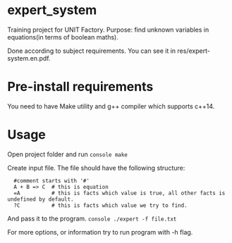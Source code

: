 # expert_system

Training project for UNIT Factory.
Purpose: find unknown variables in equations(in terms of boolean maths).

Done according to subject requirements. You can see it in res/expert-system.en.pdf.

# Pre-install requirements
You need to have Make utility and g++ compiler which supports c++14.

# Usage
Open project folder and run ```console make```

Create input file.
The file should have the following structure:
```console cat file.txt
  #comment starts with '#'
  A + B => C  # this is equation
  =A          # this is facts which value is true, all other facts is undefined by default.
  ?C          # this is facts which value we try to find.
```

And pass it to the program.
```console ./expert -f file.txt```

For more options, or information try to run program with -h flag.
